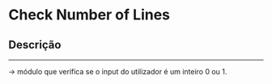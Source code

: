 # Check Number of Lines

## Descrição ##
-------------------------
-> módulo que verifica se o input do utilizador é um inteiro 0 ou 1.

